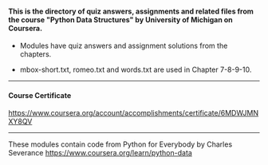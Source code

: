 #### This is the directory of quiz answers, assignments and related files from the course "Python Data Structures" by University of Michigan on Coursera. ####



* Modules have quiz answers and assignment solutions from the chapters.

* mbox-short.txt, romeo.txt and words.txt are used in Chapter 7-8-9-10.

------------------------------------------------------------

#### Course Certificate ####
https://www.coursera.org/account/accomplishments/certificate/6MDWJMNXY8QV

------------------------------------------------------------

These modules contain code from
Python for Everybody by Charles Severance
https://www.coursera.org/learn/python-data




